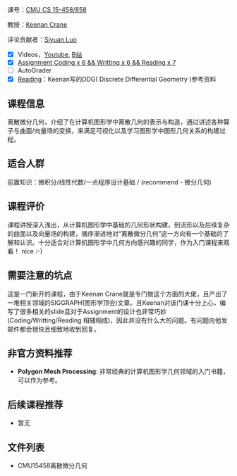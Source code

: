 课号：[CMU CS 15-458/858](https://brickisland.net/DDGSpring2021/course-description/)

教授：[Keenan Crane](http://keenan.is/here)

评论贡献者：[Siyuan Luo](https://github.com/siyuanluo)

- [x] Videos，[Youtube](https://www.youtube.com/watch?v=mas-PUA3OvA&list=PL9_jI1bdZmz0hIrNCMQW1YmZysAiIYSSS), [B站](https://www.bilibili.com/video/BV1Ae411x75n?from=search&seid=12288037993908153433)
- [x] [Assignment Coding x 6 && Writting x 6 && Reading x 7](https://brickisland.net/DDGSpring2021/assignments/)
- [ ] AutoGrader 
- [x] [Reading](http://www.cs.cmu.edu/~kmcrane/Projects/DDG/paper.pdf)：Keenan写的DDG( Discrete Differential Geometry )参考资料

## 课程信息

离散微分几何，介绍了在计算机图形学中离散几何的表示与构造，通过讲述各种算子与曲面/向量场的变换，来满足可视化以及学习图形学中图形几何关系的构建过程。

## 适合人群

前置知识：微积分/线性代数/一点程序设计基础 / (recommend - 微分几何)

## 课程评价

课程讲授深入浅出，从计算机图形学中基础的几何形状构建，到流形以及后续复杂的曲面以及向量场的构建，循序渐进地对“离散微分几何”这一方向有一个基础的了解和认识。十分适合对计算机图形学中几何方向感兴趣的同学，作为入门课程来观看！ nice :-)

## 需要注意的坑点

这是一门新开的课程，由于Keenan Crane就是专门做这个方面的大佬，且产出了一堆相关领域的SIGGRAPH(图形学顶会)文章。且Keenan对该门课十分上心，编写了很多相关的slide且对于Assignment的设计也非常巧妙(Coding/Writting/Reading 相辅相成)，因此并没有什么大的问题。有问题向他发邮件都会很快且细致地收到回复。

## 非官方资料推荐

- <b>Polygon Mesh Processing</b>: 非常经典的计算机图形学几何领域的入门书籍，可以作为参考。

## 后续课程推荐

- 暂无



## 文件列表

- CMU15458离散微分几何
